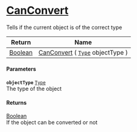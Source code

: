 # [CanConvert](./FeatureDescriptorListJsonConverter--CanConvert.md)

Tells if the current object is of the correct type

| Return | Name | 
| --- | --- | 
| [Boolean](https://docs.microsoft.com/en-us/dotnet/api/System.Boolean) | [CanConvert](./FeatureDescriptorListJsonConverter--CanConvert.md) ( [`Type`](https://docs.microsoft.com/en-us/dotnet/api/System.Type) objectType ) | 


#### Parameters
**`objectType`**  [`Type`](https://docs.microsoft.com/en-us/dotnet/api/System.Type)<br>The type of the object
#### Returns
[Boolean](https://docs.microsoft.com/en-us/dotnet/api/System.Boolean)<br>
If the object can be converted or not